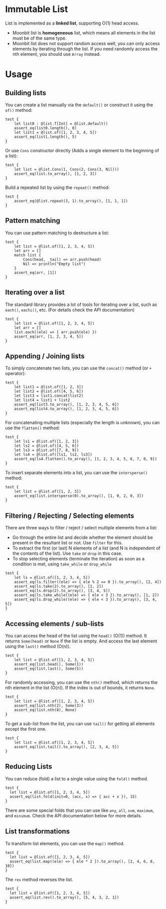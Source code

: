 # Immutable List

List is implemented as a **linked list**, supporting O(1) head access.
- Moonbit list is **homogeneous** list, which means all elements in the list must be of the same type.
- Moonbit list does not support random access well, you can only access elements by iterating through the list. If you need randomly access the nth element, you should use `Array` instead.

# Usage

## Building lists 

You can create a list manually via the `default()` or construct it using the `of()` method: 
```moonbit
test {
    let list0 : @list.T[Int] = @list.default()
    assert_eq(list0.length(), 0)
    let list1 = @list.of([1, 2, 3, 4, 5])
    assert_eq(list1.length(), 5)
}
```

Or use `Cons` constructor directly (Adds a single element to the beginning of a list):
```moonbit
test {
    let list = @list.Cons(1, Cons(2, Cons(3, Nil)))
    assert_eq(list.to_array(), [1, 2, 3])
}
```

Build a repeated list by using the `repeat()` method:
```moonbit
test {
    assert_eq(@list.repeat(3, 1).to_array(), [1, 1, 1])
}
```

## Pattern matching
You can use pattern matching to destructure a list:
```moonbit
test {
    let list = @list.of([1, 2, 3, 4, 5])
    let arr = []
    match list {
        Cons(head, _tail) => arr.push(head)
        Nil => println("Empty list")
    }
    assert_eq(arr, [1])
}
```

## Iterating over a list
The standard library provides a lot of tools for iterating over a list, such as `each()`, `eachi()`, etc. (For details check the API documentation)
```moonbit
test {
    let list = @list.of([1, 2, 3, 4, 5])
    let arr = []
    list.each((ele) => { arr.push(ele) }) 
    assert_eq(arr, [1, 2, 3, 4, 5])
}
```

## Appending / Joining lists
To simply concatenate two lists, you can use the `concat()` method (or `+` operator):
```moonbit
test {
    let list1 = @list.of([1, 2, 3])
    let list2 = @list.of([4, 5, 6])
    let list3 = list1.concat(list2)
    let list4 = list1 + list2
    assert_eq(list3.to_array(), [1, 2, 3, 4, 5, 6])
    assert_eq(list4.to_array(), [1, 2, 3, 4, 5, 6])
}
```

For concatenating multiple lists (especially the length is unknown), you can use the `flatten()` method:
```moonbit
test {
    let ls1 = @list.of([1, 2, 3])
    let ls2 = @list.of([4, 5, 6])
    let ls3 = @list.of([7, 8, 9])
    let ls4 = @list.of([ls1, ls2, ls3])
    assert_eq(ls4.flatten().to_array(), [1, 2, 3, 4, 5, 6, 7, 8, 9])
}
```

To insert separate elements into a list, you can use the `intersperse()` method:

```moonbit
test {
    let list = @list.of([1, 2, 3])
    assert_eq(list.intersperse(0).to_array(), [1, 0, 2, 0, 3])
}
```

## Filtering / Rejecting / Selecting elements
There are three ways to filter / reject / select multiple elements from a list:
- Go through the entire list and decide whether the element should be present in the resultant list or not. Use `filter` for this.
- To extract the first (or last) N elements of a list (and N is independent of the contents of the list). Use `take` or `drop` in this case.
- To stop selecting elements (terminate the iteration) as soon as a condition is met, using `take_while` or `drop_while`

```moonbit
test {
    let ls = @list.of([1, 2, 3, 4, 5])
    assert_eq(ls.filter((ele) => { ele % 2 == 0 }).to_array(), [2, 4])
    assert_eq(ls.take(2).to_array(), [1, 2])
    assert_eq(ls.drop(2).to_array(), [3, 4, 5])
    assert_eq(ls.take_while((ele) => { ele < 3 }).to_array(), [1, 2])
    assert_eq(ls.drop_while((ele) => { ele < 3 }).to_array(), [3, 4, 5])
}
```

## Accessing elements / sub-lists
You can access the head of the list using the `head()` (O(1)) method. It returns `Some(head)` or `None` if the list is empty.
And access the last element using the `last()` method (O(n)). 

```moonbit
test {
    let list = @list.of([1, 2, 3, 4, 5])
    assert_eq(list.head(), Some(1))
    assert_eq(list.last(), Some(5))
}
```

For randomly accessing, you can use the `nth()` method, which returns the nth element in the list (O(n)). 
If the index is out of bounds, it returns `None`.
```moonbit
test {
    let list = @list.of([1, 2, 3, 4, 5])
    assert_eq(list.nth(2), Some(3))
    assert_eq(list.nth(8), None)
}
```

To get a sub-list from the list, you can use `tail()` for getting all elements except the first one.
```moonbit
test {
    let list = @list.of([1, 2, 3, 4, 5])
    assert_eq(list.tail().to_array(), [2, 3, 4, 5])
}
```

## Reducing Lists
You can reduce (fold) a list to a single value using the `fold()` method.
```moonbit
test {
  let list = @list.of([1, 2, 3, 4, 5])
  assert_eq(list.fold(init=0, (acc, x) => { acc + x }), 15)
}
```

There are some special folds that you can use like `any`, `all`, `sum`, `maximum`, and `minimum`. Check the API documentation below for more details.

## List transformations
To transform list elements, you can use the `map()` method.
```moonbit
test {
  let list = @list.of([1, 2, 3, 4, 5])
  assert_eq(list.map((ele) => { ele * 2 }).to_array(), [2, 4, 6, 8, 10])
}
```

The `rev` method reverses the list.
```moonbit
test {
  let list = @list.of([1, 2, 3, 4, 5])
  assert_eq(list.rev().to_array(), [5, 4, 3, 2, 1])
}
```